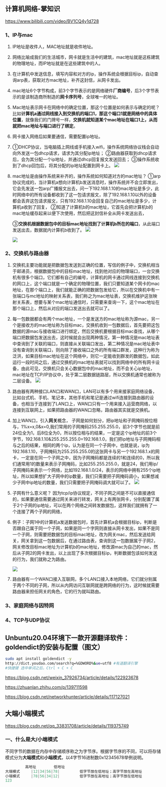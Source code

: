 ## 计算机网络-掌知识

https://www.bilibili.com/video/BV1CQ4y1d728

### 1、IP与mac

1. IP地址是收件人，MAC地址就是收件地址。

2. 网络比喻成我们的生活城市，网卡就是生活中的建筑，mac地址就是这栋建筑的物理地址，而IP地址就是在这些建筑中的人。

3. 在计算机中发送信息，填写内容和对方的ip，操作系统会根据目标ip，自动查询arp表，获取对方mac地址，补齐这封信，从网卡发出。

4. mac地址6个字节构成，前3个字节表示的是网络硬件**厂商编号**，后3个字节表示的是该制造商所制造的**网卡序列号**，全球唯一的地址。

5. Mac地址表示网卡在网络中的确定位置，那这个位置是如何表示与确定的呢？
   比如**计算机a通过网线接入到交换机的端口1，那这个端口1就是网络中的具体位置**，就像我们的门牌号一样，**交换机就知道某个mac地址在端口1上，从而就把mac地址与端口进行了绑定**。

6. 网卡接入网络后如果要通信，需要配置ip地址。

7. ①DHCP协议，当电脑插上网线或手机接入wifi，操作系统网络协议栈会自动向外发送一包dhcp请求，请求为其分配ip地址；
   ②路由器获取到dhcp请求后，会为其分配一个ip地址，并通过dhcp回复报文发送回去；
   ③操作系统收到了dhcp回包后，将其分配的ip地址配置到网卡上。
   ![](https://gitee.com/ling66611/picgo-image/raw/master/master/1649483192052%E5%BE%AE%E4%BF%A1%E5%9B%BE%E7%89%87_20220409134425.png)

8. mac地址是由操作系统来补齐的，操作系统如何知道对方的mac地址？
   ①arp协议完成的，当计算机a想向计算机b发送消息时，操作系统并不会立即发出，它会先发送一包arp广播报文出去，问一下192.168.1.10的mac地址是多少，此时网络中的所有设备都收到了这一包请求报文，除了192.168.1.10以外的设备都会丢弃这包请求报文，只有192.168.1.10会回复自己的mac地址是多少，计算机a收到了回复，
   ②知道了计算机b的mac地址，它首先会把计算机b的mac地址缓存起来以便下次使用，然后把这封信补全从网卡发送出去，

   ③**交换机根据数据包中的目标mac地址找到了计算机b所在的端口**，从此端口发送出去，数据就内计算机b收到了。
   ![](https://gitee.com/ling66611/picgo-image/raw/master/master/1649483192052%E5%BE%AE%E4%BF%A1%E5%9B%BE%E7%89%87_20220409134425.png)

   ![](https://gitee.com/ling66611/picgo-image/raw/master/master/16494840340532.png)





### 2、交换机与路由器

1. 交换机主要功能就是把数据包发送到正确的位置，写信的例子中，交换机相当于邮递员，根据数据包中的目标mac地址，找到他对应的物理端口，一台交换机有很多个端口，它们都有自己的编号，计算机的网卡通过网线连接到交换机的网口上，这个端口就是一个确定的物理位置，我们只要知道某个网卡的mac地址，在那个端口上，我们就能正确的把数据包发给它，所以在交换机中有一张端口与mc地址的映射关系表，我们称之为mac地址表，交换机维护这张映射关系表，想要与某个mac地址通信时，只需要来查询一下，这个mac地址在那个端口上，然后从对应的端口发送出去就可以了。

2. 每一包数据都会有两个mac地址，一个是发送方的mac地址称为源mac，另一个是接收方的mac地址称为目标mac，交换机收到一包数据后，首先要把这包数据的源mac与接收端口进行绑定，然后交换机要根据目标mac查找，从哪个端口把数据包发送出去，这时候就会出现两种情况，第一种情况是mac地址表中查询到了关联的端口，则直接从关联端口发出，第二种情况是mac地址表中没有查询到关联端口，则向除了接收端口之外的所有端口群发，这种行为称为泛洪，如果目标mac地址在这个网络中，则它一定能收到群发的数据包，如此运行一段时间之后，通过交换机的mac地址表就可以找到网络中的所有网卡设备，由此可见，交换机只会关心数据包中的mac地址，而不会关心ip地址，mac地址在TCP/IP协议中，处于第二层数据链路层，所以交换机通常也被称为二层设备。
   ![](https://gitee.com/ling66611/picgo-image/raw/master/master/1649499319050image-20220409180557993.png)

3. 路由器有两种接口LAN口和WAN口，LAN可以有多个用来接家庭网络设备，比如台式机、手机、笔记本，其他手机和笔记是通过wifi连接到路由器的设备，也相当于连接到了LAN口上，WAN口只有一个用来接入运营商网络，以连接到互联网上，如果把路由器的WAN口忽略，路由器其实就是交换机。

4. 加上WAN口，引入**网关**概念， 子网是如何划分，把ip地址和子网掩码按位相与，1%x=x,0&x=0,我们常用的子网掩码255.255.255.0，前3个字节也就是前24位全为1，后8位全为0，所以按位相与的结果，一定是这个ip地址的前3个字节，192.168.1.10&255.255.255.0=192.168.1.0，我们把ip地址与子网掩码相与之后的结果，相同的两个ip，认为是在同一个子网中，也就是说，ip为192.168.1.10，子网掩码为255.255.255.0的这张网卡与另一个192.168.1.x的网卡，一定是在同一个子网之中，因为子网掩码都是连续的1和连续的0，所以我们通常用1的数量来表示子网掩码，比如255.255.255.0，就是24，我们用ip/子网掩码来表示一个网络，比如192.168.1.0/24，表示的网络中拥有255个ip地址，所以如果想扩大子网中的ip数量，我们只需要把子网掩码调小，如果想减少子网中ip地址的数量，我们只需要把子网掩码调大就可以了。
   ![](https://gitee.com/ling66611/picgo-image/raw/master/master/1649499318051image-20220409175313305.png)

5. 子网有什么意义呢？
   因为tcp/ip协议规定，不同子网之间是不可以直接通信的，如果要通信需要通过网关来进行转发，网关上有两张网卡，分别配置了属于2个子网的ip地址，可以在两个网络之间转发数据包，这样我们就拥有了一个连接了两个子网的网络，

6. 例子：子网1中的计算机a发送数据包时，首先计算机a会根据目标ip，判断是否跟自己属于同一个子网，如果是同一个字网则直接从网卡发出，如果不是同一个子网，则需要把数据包的目标mac地址，改为网关mac，然后发送给网关，网关拿到这一包数据后，在通过路由表，查询到这一包数据属于子网2，网关修改目标mac地址为计算机b的mac地址，修改源mac为自己的mac，然后从子网2的网卡发出，以上出现了多次根据目标ip，判断数据包该如何发送的行为，我们就称之为路由。

   ![](https://gitee.com/ling66611/picgo-image/raw/master/master/1649499316052image-20220409180844098.png)

7. 路由器有一个WAN口接入互联网，多个LAN口接入本地网络，它们就分别属于两个不同的子网，所以从内网访问互联网就是跨网络的行为，这时候就需要路由器来担任网关的角色，它的行为就叫路由。

### 3、家庭网络与因特网



### 4、TCP与UDP协议





## Unbuntu20.04环境下一款开源翻译软件：goldendict的安装与配置（图文）

```bash
sudo apt install goldendict -y
http://dict.youdao.com/search?q=%GDWORD%&ue=utf8 #有道翻译引擎
#快捷键 选中单词之后，Ctrl + C + C
```



https://blog.csdn.net/weixin_37926734/article/details/122923678

https://zhuanlan.zhihu.com/p/139711598

https://blog.csdn.net/networkhunter/article/details/117127021

## 大端小端模式

https://blog.csdn.net/qq_33831708/article/details/119375749

### 一、什么是大/小端模式

不同字节的数据在内存中存储顺序称之为字节序。根据字节序的不同，可以将存储模式分为**大端模式**和**小端模式**，以4字节16进制数0x12345678举例说明。

```c
         高地址        低地址
大端模式     |12|34|56|78|         低字节放在低地址；高字节放在高地址
小端模式     |78|56|34|12|         低字节放在高地址；高字节放在低地址
123
```



